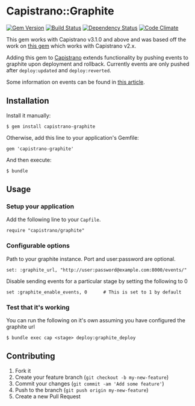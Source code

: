 # Capistrano::Graphite
[![Gem Version](http://img.shields.io/gem/v/capistrano-graphite.svg)][gem]
[![Build Status](http://img.shields.io/travis/scottsuch/capistrano-graphite.svg)][travis]
[![Dependency Status](http://img.shields.io/gemnasium/scottsuch/capistrano-graphite.svg)][gemnasium]
[![Code Climate](http://img.shields.io/codeclimate/github/scottsuch/capistrano-graphite.svg)][codeclimate]

[gem]: https://rubygems.org/gems/capistrano-graphite
[travis]: http://travis-ci.org/scottsuch/capistrano-graphite
[gemnasium]: https://gemnasium.com/scottsuch/capistrano-graphite
[codeclimate]: https://codeclimate.com/github/scottsuch/capistrano-graphite
This gem works with Capistrano v3.1.0 and above and was based off the work on [this gem](https://github.com/hellvinz/graphite-notify) which works with Capistrano v2.x.

Adding this gem to [Capistrano](https://github.com/capistrano/capistrano) extends functionality by pushing events to graphite upon deployment and rollback.
Currently events are only pushed after `deploy:updated` and `deploy:reverted`.

Some information on events can be found in [this article](http://obfuscurity.com/2014/01/Graphite-Tip-A-Better-Way-to-Store-Events).

## Installation
Install it manually:

    $ gem install capistrano-graphite

Otherwise, add this line to your application's Gemfile:

    gem 'capistrano-graphite'

And then execute:

    $ bundle

## Usage
### Setup your application
Add the following line to your `Capfile`.

    require "capistrano/graphite"

### Configurable options
Path to your graphite instance. Port and user:password are optional.

    set: :graphite_url, "http://user:password@example.com:8000/events/"

Disable sending events for a particular stage by setting the following to 0

    set :graphite_enable_events, 0      # This is set to 1 by default

### Test that it's working
You can run the following on it's own assuming you have configured the graphite url

    $ bundle exec cap <stage> deploy:graphite_deploy

## Contributing

1. Fork it
2. Create your feature branch (`git checkout -b my-new-feature`)
3. Commit your changes (`git commit -am 'Add some feature'`)
4. Push to the branch (`git push origin my-new-feature`)
5. Create a new Pull Request
